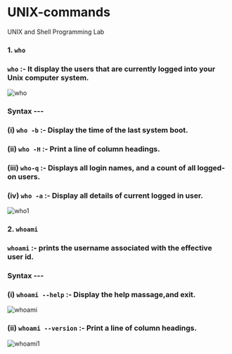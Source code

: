 # UNIX-commands
UNIX and Shell  Programming Lab


### 1.  `who`

   ###    `who` :-  It display the users that are currently logged into your Unix computer system.
     
   ![who](https://user-images.githubusercontent.com/90957128/157903183-f623e152-fb46-4200-b620-c2b7ce3703b1.png)
   
   ###     Syntax ---

   ###              (i)  `who -b` :- Display the time of the last system boot.
   

   ###              (ii)  `who -H`  :- Print a line of column headings.
   
   
   ###              (iii)  `who-q` :- Displays all login names, and a count of all logged-on users.
   
   
   ###              (iv)  `who -a` :- Display all details of current logged in user.
   
   
   ![who1](https://user-images.githubusercontent.com/90957128/157903266-7518d22a-73f3-456d-b369-a5e657e25d8d.png)

  
### 2.  `whoami`

   ###   `whoami` :- prints the username associated with  the effective user id.
   
   ###     Syntax ---
   
   ###              (i)  `whoami --help` :- Display the help massage,and exit.
   
   ![whoami](https://user-images.githubusercontent.com/90957128/157905205-ba6611d3-84ac-45f0-91ba-ca808186a0cd.png)

   ###              (ii)  `whoami --version`  :- Print a line of column headings.
      
 ![whoami1](https://user-images.githubusercontent.com/90957128/157905326-3cd9e117-6b8a-4c4b-b4a7-5d21f56f86f6.png)
